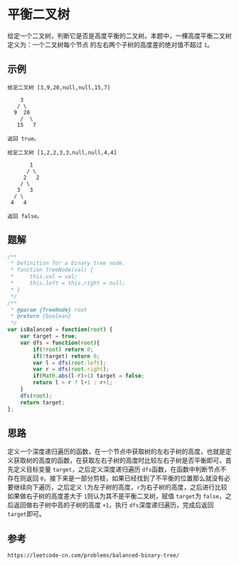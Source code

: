 # 平衡二叉树

给定一个二叉树，判断它是否是高度平衡的二叉树。本题中，一棵高度平衡二叉树定义为：一个二叉树每个节点 的左右两个子树的高度差的绝对值不超过 `1`。

## 示例

```
给定二叉树 [3,9,20,null,null,15,7]

    3
   / \
  9  20
    /  \
   15   7

返回 true。
```

```
给定二叉树 [1,2,2,3,3,null,null,4,4]

       1
      / \
     2   2
    / \
   3   3
  / \
 4   4

返回 false。
```

## 题解

```javascript
/**
 * Definition for a binary tree node.
 * function TreeNode(val) {
 *     this.val = val;
 *     this.left = this.right = null;
 * }
 */
/**
 * @param {TreeNode} root
 * @return {boolean}
 */
var isBalanced = function(root) {
    var target = true;
    var dfs = function(root){
        if(!root) return 0;
        if(!target) return 0;
        var l = dfs(root.left);
        var r = dfs(root.right);
        if(Math.abs(l-r)>1) target = false;
        return l > r ? l+1 : r+1;
    }
    dfs(root);
    return target;
};
```

## 思路

定义一个深度递归遍历的函数，在一个节点中获取树的左右子树的高度，也就是定义获取树的高度的函数，在获取左右子树的高度时比较左右子树是否平衡即可，首先定义目标变量 `target`，之后定义深度递归遍历 `dfs`函数，在函数中判断节点不存在则返回 `0`，接下来是一部分剪枝，如果已经找到了不平衡的位置那么就没有必要继续向下遍历，之后定义 `l`为左子树的高度，`r`为右子树的高度，之后进行比较如果做右子树的高度差大于 `1`则认为其不是平衡二叉树，赋值 `target`为 `false`，之后返回做右子树中高的子树的高度 `+1`，执行 `dfs`深度递归遍历，完成后返回 `target`即可。

## 参考

```
https://leetcode-cn.com/problems/balanced-binary-tree/
```
